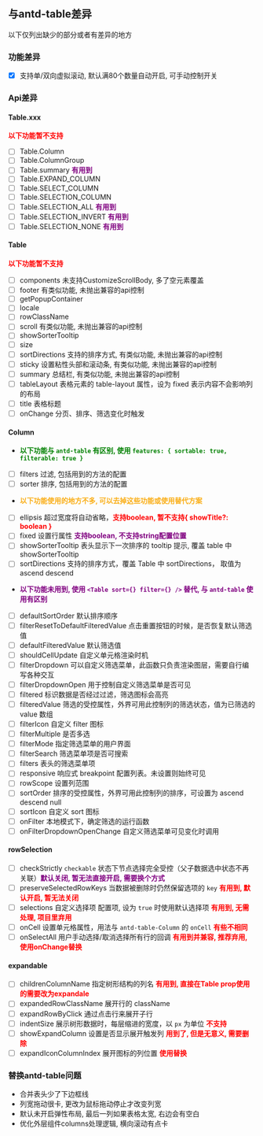 ## 与antd-table差异

以下仅列出缺少的部分或者有差异的地方

### 功能差异

- [x] 支持单/双向虚拟滚动, 默认满80个数量自动开启, 可手动控制开关

### Api差异

#### Table.xxx

<b style="color: red;">以下功能暂不支持</b>

- [ ] Table.Column
- [ ] Table.ColumnGroup
- [ ] Table.summary <b style="color: purple;">有用到</b>
- [ ] Table.EXPAND_COLUMN
- [ ] Table.SELECT_COLUMN
- [ ] Table.SELECTION_COLUMN
- [ ] Table.SELECTION_ALL <b style="color: purple;">有用到</b>
- [ ] Table.SELECTION_INVERT <b style="color: purple;">有用到</b>
- [ ] Table.SELECTION_NONE <b style="color: purple;">有用到</b>

#### Table

<b style="color: red;">以下功能暂不支持</b>

- [ ] components 未支持CustomizeScrollBody, 多了空元素覆盖
- [ ] footer 有类似功能, 未抛出兼容的api控制
- [ ] getPopupContainer
- [ ] locale
- [ ] rowClassName
- [ ] scroll 有类似功能, 未抛出兼容的api控制
- [ ] showSorterTooltip
- [ ] size
- [ ] sortDirections 支持的排序方式, 有类似功能, 未抛出兼容的api控制
- [ ] sticky 设置粘性头部和滚动条, 有类似功能, 未抛出兼容的api控制
- [ ] summary 总结栏, 有类似功能, 未抛出兼容的api控制
- [ ] tableLayout 表格元素的 table-layout 属性，设为 fixed 表示内容不会影响列的布局
- [ ] title 表格标题
- [ ] onChange 分页、排序、筛选变化时触发

#### Column

- <b style="color: green;">以下功能与 `antd-table` 有区别, 使用 `features: { sortable: true, filterable: true }` </b>

- [ ] filters 过滤, 包括用到的方法的配置
- [ ] sorter 排序, 包括用到的方法的配置

- <b style="color: #faad14;">以下功能使用的地方不多, 可以去掉这些功能或使用替代方案</b>

- [ ] ellipsis 超过宽度将自动省略，<b style="color: red;">支持boolean, 暂不支持{ showTitle?: boolean }</b>
- [ ] fixed 设置行属性 <b style="color: purple;">支持boolean, 不支持string配置位置</b>
- [ ] showSorterTooltip 表头显示下一次排序的 tooltip 提示, 覆盖 table 中 showSorterTooltip
- [ ] sortDirections 支持的排序方式，覆盖 Table 中 sortDirections， 取值为 ascend descend

- <b style="color: purple;">以下功能未用到, 使用 `<Table sort={} filter={} />` 替代, 与 `antd-table` 使用有区别</b>

- [ ] defaultSortOrder 默认排序顺序
- [ ] filterResetToDefaultFilteredValue 点击重置按钮的时候，是否恢复默认筛选值
- [ ] defaultFilteredValue 默认筛选值
- [ ] shouldCellUpdate 自定义单元格渲染时机
- [ ] filterDropdown 可以自定义筛选菜单，此函数只负责渲染图层，需要自行编写各种交互
- [ ] filterDropdownOpen 用于控制自定义筛选菜单是否可见
- [ ] filtered 标识数据是否经过过滤，筛选图标会高亮
- [ ] filteredValue 筛选的受控属性，外界可用此控制列的筛选状态，值为已筛选的 value 数组
- [ ] filterIcon 自定义 filter 图标
- [ ] filterMultiple 是否多选
- [ ] filterMode 指定筛选菜单的用户界面
- [ ] filterSearch 筛选菜单项是否可搜索
- [ ] filters 表头的筛选菜单项
- [ ] responsive 响应式 breakpoint 配置列表。未设置则始终可见
- [ ] rowScope 设置列范围
- [ ] sortOrder 排序的受控属性，外界可用此控制列的排序，可设置为 ascend descend null
- [ ] sortIcon 自定义 sort 图标
- [ ] onFilter 本地模式下，确定筛选的运行函数
- [ ] onFilterDropdownOpenChange 自定义筛选菜单可见变化时调用

#### rowSelection

- [ ] checkStrictly `checkable` 状态下节点选择完全受控（父子数据选中状态不再关联）<b style="color: purple;">默认关闭, 暂无法直接开启, 需要换个方式</b>
- [ ] preserveSelectedRowKeys 当数据被删除时仍然保留选项的 `key` <b style="color: red;">有用到, 默认开启, 暂无法关闭</b>
- [ ] selections 自定义选择项 配置项, 设为 `true` 时使用默认选择项 <b style="color: red;">有用到, 无需处理,
  项目里弃用</b>
- [ ] onCell 设置单元格属性，用法与 `antd-table-Column` 的 `onCell` <b style="color: red;">有些不相同</b>
- [ ] onSelectAll 用户手动选择/取消选择所有行的回调 <b style="color: red;">有用到并兼容, 推荐弃用, 使用onChange替换</b>

#### expandable

- [ ] childrenColumnName 指定树形结构的列名 <b style="color: red;">有用到, 直接在Table prop使用的需要改为expandale</b>
- [ ] expandedRowClassName 展开行的 className
- [ ] expandRowByClick 通过点击行来展开子行
- [ ] indentSize 展示树形数据时，每层缩进的宽度，以 `px` 为单位 <b style="color: red;">不支持</b>
- [ ] showExpandColumn 设置是否显示展开触发列 <b style="color: red;">用到了, 但是无意义, 需要删除</b>
- [ ] expandIconColumnIndex 展开图标的列位置 <b style="color: red;">使用替换</b>

### 替换antd-table问题

- 合并表头少了下边框线
- 列宽拖动很卡, 更改为鼠标拖动停止才改变列宽
- 默认未开启弹性布局, 最后一列如果表格太宽, 右边会有空白
- 优化外层组件columns处理逻辑, 横向滚动有点卡
